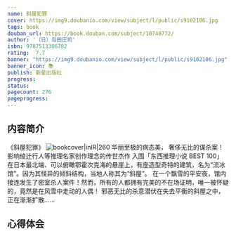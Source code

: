 ```yaml
---
name: 斜屋犯罪
cover: https://img9.doubanio.com/view/subject/l/public/s9102106.jpg
tags: book
douban_url: https://book.douban.com/subject/10740772/
author: '（日）岛田庄司'
isbn: 9787513306782
rating:  7.7 
banner: "https://img9.doubanio.com/view/subject/l/public/s9102106.jpg"
banner_icon: 📚
publish: 新星出版社
progress:
status: 
pagecount: 276
pageprogress: 
---
```

## 内容简介
《斜屋犯罪》
![bookcover|inlR|260](https://img9.doubanio.com/view/subject/l/public/s9102106.jpg)
华丽至极的病态美，
奢侈无比的谋杀案！
影响绫辻行人等推理名家创作理念的传世杰作
入围「东西推理小说 BEST 100」
在日本最北端、可以俯瞰鄂霍次克海的悬崖上，有座造型奇特的建筑，名为“流冰馆”。因为其怪异的倾斜结构，当地人称其为“斜屋”。
在一个飘雪的平安夜，馆内接连发生了密室杀人案件！然而，所有的人都拥有完美的不在场证明，唯一被怀疑的，竟然是在风雪中走动的人偶！
邪恶无比的杀意潜伏在失去平衡的斜屋之中，正在渐渐扩散……

## 心得体会
